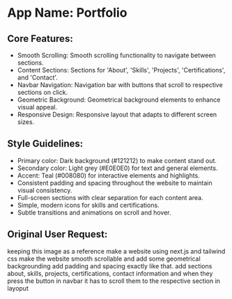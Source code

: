 # **App Name**: Portfolio

## Core Features:

- Smooth Scrolling: Smooth scrolling functionality to navigate between sections.
- Content Sections: Sections for 'About', 'Skills', 'Projects', 'Certifications', and 'Contact'.
- Navbar Navigation: Navigation bar with buttons that scroll to respective sections on click.
- Geometric Background: Geometrical background elements to enhance visual appeal.
- Responsive Design: Responsive layout that adapts to different screen sizes.

## Style Guidelines:

- Primary color: Dark background (#121212) to make content stand out.
- Secondary color: Light grey (#E0E0E0) for text and general elements.
- Accent: Teal (#008080) for interactive elements and highlights.
- Consistent padding and spacing throughout the website to maintain visual consistency.
- Full-screen sections with clear separation for each content area.
- Simple, modern icons for skills and certifications.
- Subtle transitions and animations on scroll and hover.

## Original User Request:
keeping this image as a reference make a website using next.js and tailwind css make the website smooth scrollable and add some geometrical backgrounding add padding and spacing exactly like that.
add sections about, skills, projects, certifications, contact information
and when they press the button in navbar it has to scroll them to the respective section in layoput
  